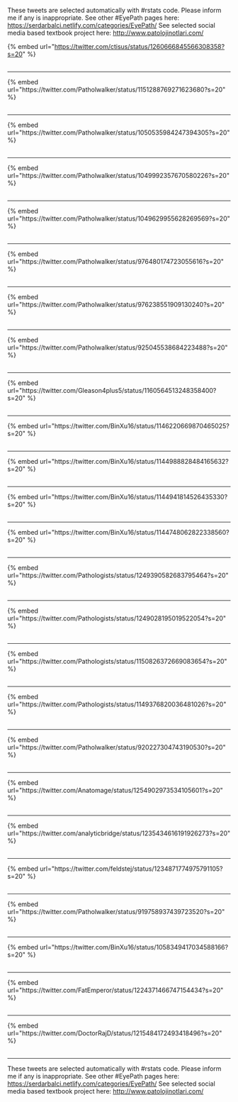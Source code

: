 

These tweets are selected automatically with #rstats code. Please inform me if any is inappropriate.
See other #EyePath pages here: https://serdarbalci.netlify.com/categories/EyePath/ 
See selected social media based textbook project here: http://www.patolojinotlari.com/

{% embed url="https://twitter.com/ctisus/status/1260666845566308358?s=20" %}<br>
<br>
<hr>
{% embed url="https://twitter.com/Patholwalker/status/1151288769271623680?s=20" %}<br>
<br>
<hr>
{% embed url="https://twitter.com/Patholwalker/status/1050535984247394305?s=20" %}<br>
<br>
<hr>
{% embed url="https://twitter.com/Patholwalker/status/1049992357670580226?s=20" %}<br>
<br>
<hr>
{% embed url="https://twitter.com/Patholwalker/status/1049629955628269569?s=20" %}<br>
<br>
<hr>
{% embed url="https://twitter.com/Patholwalker/status/976480174723055616?s=20" %}<br>
<br>
<hr>
{% embed url="https://twitter.com/Patholwalker/status/976238551909130240?s=20" %}<br>
<br>
<hr>
{% embed url="https://twitter.com/Patholwalker/status/925045538684223488?s=20" %}<br>
<br>
<hr>
{% embed url="https://twitter.com/Gleason4plus5/status/1160564513248358400?s=20" %}<br>
<br>
<hr>
{% embed url="https://twitter.com/BinXu16/status/1146220669870465025?s=20" %}<br>
<br>
<hr>
{% embed url="https://twitter.com/BinXu16/status/1144988828484165632?s=20" %}<br>
<br>
<hr>
{% embed url="https://twitter.com/BinXu16/status/1144941814526435330?s=20" %}<br>
<br>
<hr>
{% embed url="https://twitter.com/BinXu16/status/1144748062822338560?s=20" %}<br>
<br>
<hr>
{% embed url="https://twitter.com/Pathologists/status/1249390582683795464?s=20" %}<br>
<br>
<hr>
{% embed url="https://twitter.com/Pathologists/status/1249028195019522054?s=20" %}<br>
<br>
<hr>
{% embed url="https://twitter.com/Pathologists/status/1150826372669083654?s=20" %}<br>
<br>
<hr>
{% embed url="https://twitter.com/Pathologists/status/1149376820036481026?s=20" %}<br>
<br>
<hr>
{% embed url="https://twitter.com/Patholwalker/status/920227304743190530?s=20" %}<br>
<br>
<hr>
{% embed url="https://twitter.com/Anatomage/status/1254902973534105601?s=20" %}<br>
<br>
<hr>
{% embed url="https://twitter.com/analyticbridge/status/1235434616191926273?s=20" %}<br>
<br>
<hr>
{% embed url="https://twitter.com/feldstej/status/1234871774975791105?s=20" %}<br>
<br>
<hr>
{% embed url="https://twitter.com/Patholwalker/status/919758937439723520?s=20" %}<br>
<br>
<hr>
{% embed url="https://twitter.com/BinXu16/status/1058349417034588166?s=20" %}<br>
<br>
<hr>
{% embed url="https://twitter.com/FatEmperor/status/1224371466747154434?s=20" %}<br>
<br>
<hr>
{% embed url="https://twitter.com/DoctorRajD/status/1215484172493418496?s=20" %}<br>
<br>
<hr>


These tweets are selected automatically with #rstats code. Please inform me if any is inappropriate.
See other #EyePath pages here: https://serdarbalci.netlify.com/categories/EyePath/ 
See selected social media based textbook project here: http://www.patolojinotlari.com/
